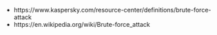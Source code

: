 <ul>
<li>https://www.kaspersky.com/resource-center/definitions/brute-force-attack</li>
<li>https://en.wikipedia.org/wiki/Brute-force_attack</li>
</ul>
